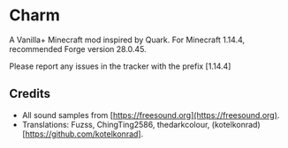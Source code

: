 # Charm

A Vanilla+ Minecraft mod inspired by Quark.  For Minecraft 1.14.4, recommended Forge version 28.0.45.

Please report any issues in the tracker with the prefix [1.14.4]

## Credits

* All sound samples from [https://freesound.org](https://freesound.org).
* Translations: Fuzss, ChingTing2586, thedarkcolour, (kotelkonrad)[https://github.com/kotelkonrad].
